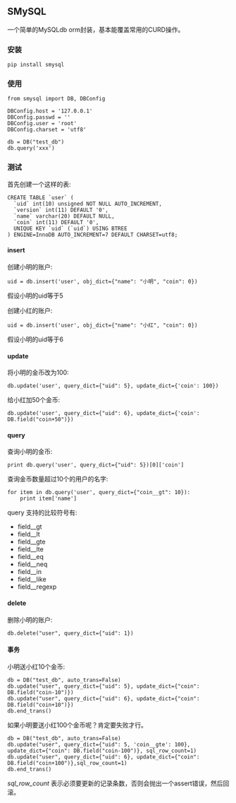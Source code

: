 ## SMySQL

一个简单的MySQLdb orm封装，基本能覆盖常用的CURD操作。

### 安装

`pip install smysql`

### 使用

```
from smysql import DB, DBConfig

DBConfig.host = '127.0.0.1'
DBConfig.passwd = ''
DBConfig.user = 'root'
DBConfig.charset = 'utf8'

db = DB("test_db")
db.query('xxx')

```


### 测试


首先创建一个这样的表:

```
CREATE TABLE `user` (
  `uid` int(10) unsigned NOT NULL AUTO_INCREMENT,
  `version` int(11) DEFAULT '0',
  `name` varchar(20) DEFAULT NULL,
  `coin` int(11) DEFAULT '0',
  UNIQUE KEY `uid` (`uid`) USING BTREE
) ENGINE=InnoDB AUTO_INCREMENT=7 DEFAULT CHARSET=utf8;
```

#### insert

创建小明的账户:

`uid = db.insert('user', obj_dict={"name": "小明", "coin": 0})`

假设小明的uid等于5

创建小红的账户:

`uid = db.insert('user', obj_dict={"name": "小红", "coin": 0})`

假设小明的uid等于6

#### update


将小明的金币改为100:

`db.update('user', query_dict={"uid": 5}, update_dict={'coin': 100})`

给小红加50个金币:

`db.update('user', query_dict={"uid": 6}, update_dict={'coin': DB.field("coin+50")})`

#### query

查询小明的金币:

`print db.query('user', query_dict={"uid": 5})[0]['coin']`

查询金币数量超过10个的用户的名字:

```
for item in db.query('user', query_dict={"coin__gt": 10}):  
    print item['name']
```

query 支持的比较符号有: 

* field__gt
* field__lt
* field__gte
* field__lte
* field__eq
* field__neq
* field__in
* field__like
* field__regexp


#### delete

删除小明的账户:

`db.delete("user", query_dict={"uid": 1})`

#### 事务

小明送小红10个金币:

```
db = DB("test_db", auto_trans=False)
db.update("user", query_dict={"uid": 5}, update_dict={"coin": DB.field("coin-10")})
db.update("user", query_dict={"uid": 6}, update_dict={"coin": DB.field("coin+10")})
db.end_trans()
```

如果小明要送小红100个金币呢？肯定要失败才行。

```
db = DB("test_db", auto_trans=False)
db.update("user", query_dict={"uid": 5, 'coin__gte': 100}, update_dict={"coin": DB.field("coin-100")}, sql_row_count=1)
db.update("user", query_dict={"uid": 6}, update_dict={"coin": DB.field("coin+100")},sql_row_count=1)
db.end_trans()
```

*sql\_row\_count* 表示必须要更新的记录条数，否则会抛出一个assert错误，然后回滚。



